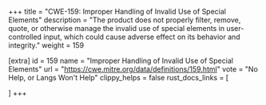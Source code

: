 +++
title = "CWE-159: Improper Handling of Invalid Use of Special Elements"
description	= "The product does not properly filter, remove, quote, or otherwise manage the invalid use of special elements in user-controlled input, which could cause adverse effect on its behavior and integrity."
weight = 159

[extra]
id = 159
name = "Improper Handling of Invalid Use of Special Elements"
url = "https://cwe.mitre.org/data/definitions/159.html"
vote = "No Help, or Langs Won't Help"
clippy_helps = false
rust_docs_links = [
	
]
+++


